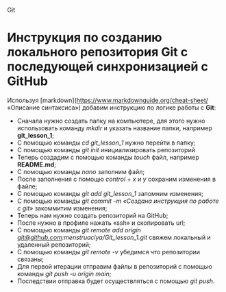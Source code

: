 Git





# Инструкция по созданию локального репозитория Git с последующей синхронизацией с GitHub

Используя [markdown](https://www.markdownguide.org/cheat-sheet/ «Описание синтаксиса») добавим инструкцию по логике работы с **Git**:

 - Сначала нужно создать папку на компьютере, для этого нужно использовать команду *mkdir* и указать название папки, например **git_lesson_1**;
 - С помощью команды *cd git_lesson_1* нужно перейти в папку;
 - С помощью команды *git init* инициализировать репозиторий
 - Теперь создадим с помощью команды *touch* файл, например **README.md**;
 - С помощью команды *nano* заполним файл;
 - После заполнения с помощю *control* + *x* и *y* сохраним изменения в файле;
 - С помощью команды *git add git_lesson_1* запомним изменения;
 - С помощью команды *git commit -m «Создана инструкция по работе с git»* закоммитим изменения;
 - Теперь нам нужно создать репозиторий на GitHub;
 - После нужно в профиле нажать «ssh» и скопировать url;
 - С помощью команды *git remote add origin git@github.com:menstruaciya/Git_lesson_1.git* свяжем локальный и удаленный репозиторий;
 - С помощью команды *git remote -v* убедимся что репозитории связаны;
 - Для первой итерации отправим файлы в репозиторий с помощью команды *git push -u origin main*;
 - Последствии отправка будет осуществляться с помощью *git push*.

